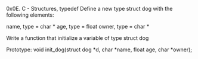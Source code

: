 0x0E. C - Structures, typedef
Define a new type struct dog with the following elements:

name, type = char *
age, type = float
owner, type = char *


Write a function that initialize a variable of type struct dog

Prototype: void init_dog(struct dog *d, char *name, float age, char *owner);
